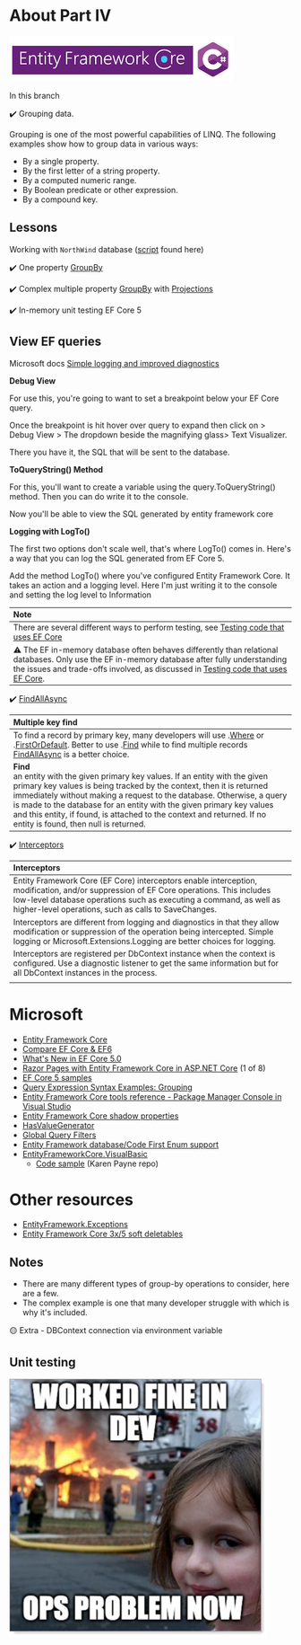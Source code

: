 # About Part IV

![immg](assets/efcore_csharp.png)

In this branch

:heavy_check_mark: Grouping data.

Grouping is one of the most powerful capabilities of LINQ. The following examples show how to group data in various ways:

- By a single property.
- By the first letter of a string property.
- By a computed numeric range.
- By Boolean predicate or other expression.
- By a compound key.

## Lessons

Working with `NorthWind` database ([script](https://gist.github.com/karenpayneoregon/40a6e1158ff29819286a39b7f1ed1ae8) found here)

:heavy_check_mark: One property [GroupBy](https://docs.microsoft.com/en-us/dotnet/api/system.linq.enumerable.groupby?view=net-5.0)

:heavy_check_mark: Complex multiple property [GroupBy](https://docs.microsoft.com/en-us/dotnet/api/system.linq.enumerable.groupby?view=net-5.0) with [Projections](https://github.com/karenpayneoregon/ef-core-lessons-csharp/tree/Part5_InMemory/NorthWindCoreLibrary/Projections)

:heavy_check_mark: In-memory unit testing EF Core 5

## View EF queries

Microsoft docs [Simple logging and improved diagnostics](https://docs.microsoft.com/en-us/ef/core/what-is-new/ef-core-5.0/whatsnew#simple-logging-and-improved-diagnostics)

**Debug View**

For use this, you're going to want to set a breakpoint below your EF Core query.

Once the breakpoint is hit hover over query to expand then click on > Debug View > The dropdown beside the magnifying glass> Text Visualizer.

There you have it, the SQL that will be sent to the database.

**ToQueryString() Method**

For this, you'll want to create a variable using the query.ToQueryString() method. Then you can do write it to the console.

Now you'll be able to view the SQL generated by entity framework core

**Logging with LogTo()**


The first two options don't scale well, that's where LogTo() comes in. Here's a way that you can log the SQL generated from EF Core 5.

Add the method LogTo() where you've configured Entity Framework Core. It takes an action and a logging level. Here I'm just writing it to the console and setting the log level to Information




| Note  |
| :--- |
| There are several different ways to perform testing, see [Testing code that uses EF Core](https://docs.microsoft.com/en-us/ef/core/testing/) |
| :warning: The EF in-memory database often behaves differently than relational databases. Only use the EF in-memory database after fully understanding the issues and trade-offs involved, as discussed in [Testing code that uses EF Core](https://docs.microsoft.com/en-us/ef/core/testing/).|


:heavy_check_mark: [FindAllAsync](https://github.com/karenpayneoregon/ef-core-lessons-csharp/blob/Part5_InMemory/NorthWindCoreLibrary/LanguageExtensions/EntityHelpers.cs#L20)

| Multiple key find  |
| :--- |
| To find a record by primary key, many developers will use .[Where](https://docs.microsoft.com/en-us/dotnet/api/system.linq.enumerable.where?view=net-5.0) or .[FirstOrDefault](https://docs.microsoft.com/en-us/dotnet/api/system.linq.enumerable.firstordefault?view=net-5.0). Better to use .[Find](https://docs.microsoft.com/en-us/dotnet/api/microsoft.entityframeworkcore.dbcontext.find?view=efcore-5.0) while to find multiple records [FindAllAsync](FindAllAsync) is a better choice. |
| **Find**</br> an entity with the given primary key values. If an entity with the given primary key values is being tracked by the context, then it is returned immediately without making a request to the database. Otherwise, a query is made to the database for an entity with the given primary key values and this entity, if found, is attached to the context and returned. If no entity is found, then null is returned. |

:heavy_check_mark: [Interceptors](https://docs.microsoft.com/en-us/ef/core/logging-events-diagnostics/interceptors)

| Interceptors  |
| :--- |
| Entity Framework Core (EF Core) interceptors enable interception, modification, and/or suppression of EF Core operations. This includes low-level database operations such as executing a command, as well as higher-level operations, such as calls to SaveChanges.|
| Interceptors are different from logging and diagnostics in that they allow modification or suppression of the operation being intercepted. Simple logging or Microsoft.Extensions.Logging are better choices for logging.|
| Interceptors are registered per DbContext instance when the context is configured. Use a diagnostic listener to get the same information but for all DbContext instances in the process.|
| |

# Microsoft

- [Entity Framework Core](https://docs.microsoft.com/en-us/ef/core/)
- [Compare EF Core & EF6](https://docs.microsoft.com/en-us/ef/efcore-and-ef6/)
- [What's New in EF Core 5.0](https://docs.microsoft.com/en-us/ef/core/what-is-new/ef-core-5.0/whatsnew)
- [Razor Pages with Entity Framework Core in ASP.NET Core](https://docs.microsoft.com/en-us/aspnet/core/data/ef-rp/intro?view=aspnetcore-5.0&tabs=visual-studio) (1 of 8)
- [EF Core 5 samples](https://github.com/dotnet/EntityFramework.Docs/tree/main/samples/core)
- [Query Expression Syntax Examples: Grouping](https://docs.microsoft.com/en-us/dotnet/framework/data/adonet/ef/language-reference/query-expression-syntax-examples-grouping)
- [Entity Framework Core tools reference - Package Manager Console in Visual Studio](https://docs.microsoft.com/en-us/ef/core/cli/powershell)
- [Entity Framework Core shadow properties](https://social.technet.microsoft.com/wiki/contents/articles/53662.entity-framework-core-shadow-properties-c.aspx)
- [HasValueGenerator](https://social.technet.microsoft.com/wiki/contents/articles/53858.entity-framework-core-hasvaluegenerator-using-c.aspx) 
- [Global Query Filters](https://social.technet.microsoft.com/wiki/contents/articles/53834.entity-framework-core-3-x-global-query-filters-c.aspx)
- [Entity Framework database/Code First Enum support](https://social.technet.microsoft.com/wiki/contents/articles/53169.entity-framework-databasecode-first-enum-support.aspx)
- [EntityFrameworkCore.VisualBasic](https://github.com/efcore/EFCore.VisualBasic)
  - [Code sample](https://github.com/karenpayneoregon/efcore-vbnet-scaffolding) (Karen Payne repo)

# Other resources

- [EntityFramework.Exceptions](https://github.com/Giorgi/EntityFramework.Exceptions)
- [Entity Framework Core 3x/5 soft deletables](https://github.com/karenpayneoregon/ef-core-soft-delete)





## Notes

- There are many different types of group-by operations to consider, here are a few.
- The complex example is one that many developer struggle with which is why it's included.

:yellow_circle: Extra - DBContext connection via environment variable

## Unit testing

![img](assets/oops.png)